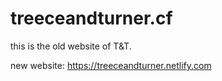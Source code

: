 # treeceandturner.cf
this is the old website of T&T.

new website: https://treeceandturner.netlify.com
